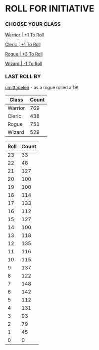 # ROLL FOR INITIATIVE
### CHOOSE YOUR CLASS

[Warrior | +1 To Roll](https://github.com/benjaminsampica/benjaminsampica/issues/new?title=roll%7Cwarrior&body=Just+click+%27Create%27.)

[Cleric | +1 To Roll](https://github.com/benjaminsampica/benjaminsampica/issues/new?title=roll%7Ccleric&body=Just+click+%27Create%27.)

[Rogue | +3 To Roll](https://github.com/benjaminsampica/benjaminsampica/issues/new?title=roll%7Crogue&body=Just+click+%27Create%27.)

[Wizard | -1 To Roll](https://github.com/benjaminsampica/benjaminsampica/issues/new?title=roll%7Cwizard&body=Just+click+%27Create%27.)
### LAST ROLL BY
[umittadelen](https://www.github.com/umittadelen) - as a rogue rolled a 19!

|Class|Count|
|-|-|
|Warrior|769|
|Cleric|438|
|Rogue|751|
|Wizard|529|

|Roll|Count|
|-|-|
|23|33
|22|48
|21|127
|20|100
|19|100
|18|114
|17|133
|16|112
|15|127
|14|100
|13|118
|12|135
|11|116
|10|115
|9|137
|8|122
|7|148
|6|142
|5|112
|4|131
|3|93
|2|79
|1|45
|0|0
